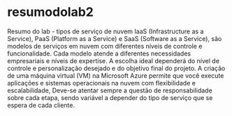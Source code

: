 # resumodolab2
Resumo do lab - tipos de serviço de nuvem
IaaS (Infrastructure as a Service), PaaS (Platform as a Service) e SaaS (Software as a Service), são modelos de serviços em nuvem com diferentes níveis de controle e funcionalidade.
Cada modelo atende a diferentes necessidades empresariais e níveis de expertise. A escolha ideal dependerá do nível de controle e personalização desejado e do objetivo final do projeto.
A criação de uma máquina virtual (VM) na Microsoft Azure permite que você execute aplicações e sistemas operacionais na nuvem com flexibilidade e escalabilidade,
Deve-se atentar sempre a questão de responsabilidade sobre cada etapa, sendo variável a depender do tipo de serviço que se espera de cada cliente.
